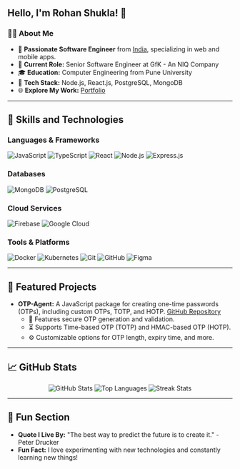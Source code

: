 ## Hello, I'm Rohan Shukla! 👋

### 🧑‍💻 About Me

- 🌟 **Passionate Software Engineer** from [India](https://en.wikipedia.org/wiki/India), specializing in web and mobile apps.
- 💼 **Current Role:** Senior Software Engineer at GfK - An NIQ Company
- 🎓 **Education:** Computer Engineering from Pune University
- 🔧 **Tech Stack:** Node.js, React.js, PostgreSQL, MongoDB
- 🌐 **Explore My Work:** [Portfolio](https://rohanshukla.netlify.app/)

---

## 🚀 Skills and Technologies

### Languages & Frameworks
![JavaScript](https://img.shields.io/badge/JavaScript-F7DF1E?style=for-the-badge&logo=javascript&logoColor=black) ![TypeScript](https://img.shields.io/badge/TypeScript-007ACC?style=for-the-badge&logo=typescript&logoColor=white) ![React](https://img.shields.io/badge/React-61DAFB?style=for-the-badge&logo=react&logoColor=black) ![Node.js](https://img.shields.io/badge/Node.js-339933?style=for-the-badge&logo=node.js&logoColor=white) ![Express.js](https://img.shields.io/badge/Express.js-000000?style=for-the-badge&logo=express&logoColor=white)

### Databases
![MongoDB](https://img.shields.io/badge/MongoDB-47A248?style=for-the-badge&logo=mongodb&logoColor=white) ![PostgreSQL](https://img.shields.io/badge/PostgreSQL-336791?style=for-the-badge&logo=postgresql&logoColor=white)

### Cloud Services
![Firebase](https://img.shields.io/badge/Firebase-FFCA28?style=for-the-badge&logo=firebase&logoColor=black) ![Google Cloud](https://img.shields.io/badge/Google_Cloud-4285F4?style=for-the-badge&logo=google-cloud&logoColor=white)

### Tools & Platforms
![Docker](https://img.shields.io/badge/Docker-2496ED?style=for-the-badge&logo=docker&logoColor=white) ![Kubernetes](https://img.shields.io/badge/Kubernetes-326CE5?style=for-the-badge&logo=kubernetes&logoColor=white) ![Git](https://img.shields.io/badge/Git-F05032?style=for-the-badge&logo=git&logoColor=white) ![GitHub](https://img.shields.io/badge/GitHub-181717?style=for-the-badge&logo=github&logoColor=white) ![Figma](https://img.shields.io/badge/Figma-F24E1E?style=for-the-badge&logo=figma&logoColor=white)

---

## 🌟 Featured Projects

- **OTP-Agent:** A JavaScript package for creating one-time passwords (OTPs), including custom OTPs, TOTP, and HOTP.
  [GitHub Repository](https://github.com/rohanshukla/otp-agent)
  - 🔐 Features secure OTP generation and validation.
  - ⏳ Supports Time-based OTP (TOTP) and HMAC-based OTP (HOTP).
  - ⚙️ Customizable options for OTP length, expiry time, and more.

---

## 📈 GitHub Stats

<div align="center">
  <img src="https://github-readme-stats.vercel.app/api?username=rohanshukla&show_icons=true&theme=dark" alt="GitHub Stats" />
  <img src="https://github-readme-stats.vercel.app/api/top-langs/?username=rohanshukla&layout=compact&theme=dark" alt="Top Languages" />
  <img src="https://github-readme-streak-stats.herokuapp.com/?user=rohanshukla&theme=dark" alt="Streak Stats" />
</div>

---

## 🎉 Fun Section

- **Quote I Live By:** "The best way to predict the future is to create it." - Peter Drucker
- **Fun Fact:** I love experimenting with new technologies and constantly learning new things!

